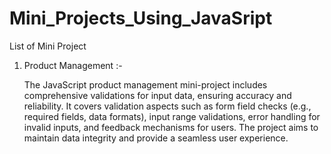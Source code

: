# Mini_Projects_Using_JavaSript

List of Mini Project

1. Product Management :-
   
   The JavaScript product management mini-project includes comprehensive validations for input data, ensuring accuracy and reliability. It covers validation aspects such as form field checks (e.g., required fields, data formats), input range validations, error handling for invalid inputs, and feedback mechanisms for users. The project aims to maintain data integrity and provide a seamless user experience.

